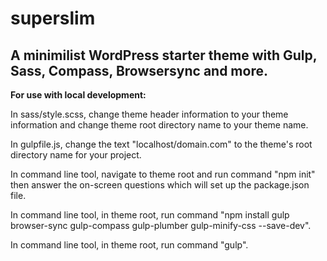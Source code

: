 <h1>superslim</h1>

<h2>A minimilist WordPress starter theme with Gulp, Sass, Compass, Browsersync and more.</h2>

<strong>For use with local development:</strong>
	
In sass/style.scss, change theme header information to your theme information and change theme root directory name to your theme name.

In gulpfile.js, change the text "localhost/domain.com" to the theme's root directory name for your project.

In command line tool, navigate to theme root and run command "npm init" then answer the on-screen questions which will set up the package.json file.

In command line tool, in theme root, run command "npm install gulp browser-sync gulp-compass gulp-plumber gulp-minify-css --save-dev".

In command line tool, in theme root, run command "gulp".
